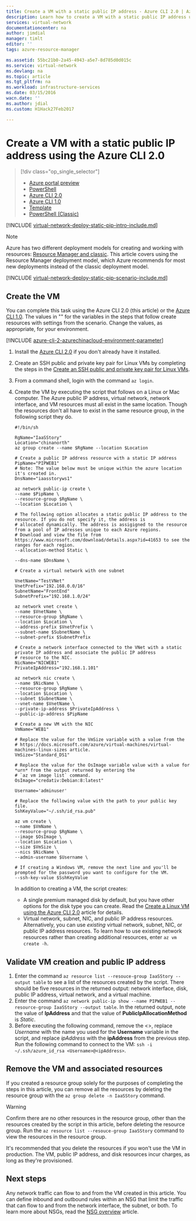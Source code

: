 ```yaml
---
title: Create a VM with a static public IP address - Azure CLI 2.0 | Azure
description: Learn how to create a VM with a static public IP address using the Azure command-line interface (CLI) 2.0.
services: virtual-network
documentationcenter: na
author: jimdial
manager: timlt
editor: ''
tags: azure-resource-manager

ms.assetid: 55bc21b0-2a45-4943-a5e7-8d785d0d015c
ms.service: virtual-network
ms.devlang: na
ms.topic: article
ms.tgt_pltfrm: na
ms.workload: infrastructure-services
ms.date: 03/15/2016
wacn.date: ''
ms.author: jdial
ms.custom: H1Hack27Feb2017

---
```

# Create a VM with a static public IP address using the Azure CLI 2.0

> [!div class="op_single_selector"]
>- [Azure portal preview](virtual-network-deploy-static-pip-arm-portal.md)
>- [PowerShell](virtual-network-deploy-static-pip-arm-ps.md)
>- [Azure CLI 2.0](virtual-network-deploy-static-pip-arm-cli.md)
>- [Azure CLI 1.0](virtual-network-deploy-static-pip-cli-nodejs.md)
>- [Template](virtual-network-deploy-static-pip-arm-template.md)
>- [PowerShell (Classic)](virtual-networks-reserved-public-ip.md)

[!INCLUDE [virtual-network-deploy-static-pip-intro-include.md](../../includes/virtual-network-deploy-static-pip-intro-include.md)]

> [!NOTE]
> Azure has two different deployment models for creating and working with resources: [Resource Manager and classic](../resource-manager-deployment-model.md?toc=%2fazure%2fvirtual-network%2ftoc.json). This article covers using the Resource Manager deployment model, which Azure recommends for most new deployments instead of the classic deployment model.

[!INCLUDE [virtual-network-deploy-static-pip-scenario-include.md](../../includes/virtual-network-deploy-static-pip-scenario-include.md)]

## <a name = "create"></a>Create the VM

You can complete this task using the Azure CLI 2.0 (this article) or the [Azure CLI 1.0](virtual-network-deploy-static-pip-cli-nodejs.md). The values in "" for the variables in the steps that follow create resources with settings from the scenario. Change the values, as appropriate, for your environment.

[!INCLUDE [azure-cli-2-azurechinacloud-environment-parameter](../../includes/azure-cli-2-azurechinacloud-environment-parameter.md)]

1. Install the [Azure CLI 2.0](https://docs.microsoft.com/cli/azure/install-az-cli2) if you don't already have it installed.
2. Create an SSH public and private key pair for Linux VMs by completing the steps in the [Create an SSH public and private key pair for Linux VMs](../virtual-machines/virtual-machines-linux-mac-create-ssh-keys.md?toc=%2fazure%2fvirtual-network%2ftoc.json).
3. From a command shell, login with the command `az login`.
4. Create the VM by executing the script that follows on a Linux or Mac computer. The Azure public IP address, virtual network, network interface, and VM resources must all exist in the same location. Though the resources don't all have to exist in the same resource group, in the following script they do.

    ```azurecli
    #!/bin/sh

    RgName="IaaSStory"
    Location="chinanorth"
    az group create --name $RgName --location $Location

    # Create a public IP address resource with a static IP address
    PipName="PIPWEB1"
    # Note: The value below must be unique within the azure location it's created in.
    DnsName="iaasstoryws1"

    az network public-ip create \
    --name $PipName \
    --resource-group $RgName \
    --location $Location \

    # The following option allocates a static public IP address to the resource. If you do not specify it, the address is
    # allocated dynamically. The address is assigigned to the resource from a pool of IP adresses unique to each Azure regions.
    # Download and view the file from https://www.microsoft.com/download/details.aspx?id=41653 to see the ranges for each region.
    --allocation-method Static \

    --dns-name $DnsName \

    # Create a virtual network with one subnet

    VnetName="TestVNet"
    VnetPrefix="192.168.0.0/16"
    SubnetName="FrontEnd"
    SubnetPrefix="192.168.1.0/24"

    az network vnet create \
    --name $VnetName \
    --resource-group $RgName \
    --location $Location \
    --address-prefix $VnetPrefix \
    --subnet-name $SubnetName \
    --subnet-prefix $SubnetPrefix

    # Create a network interface connected to the VNet with a static private IP address and associate the public IP address
    # resource to the NIC.
    NicName="NICWEB1"
    PrivateIpAddress="192.168.1.101"

    az network nic create \
    --name $NicName \
    --resource-group $RgName \
    --location $Location \
    --subnet $SubnetName \
    --vnet-name $VnetName \
    --private-ip-address $PrivateIpAddress \
    --public-ip-address $PipName

    # Create a new VM with the NIC
    VmName="WEB1"

    # Replace the value for the VmSize variable with a value from the
    # https://docs.microsoft.com/azure/virtual-machines/virtual-machines-linux-sizes article.
    VmSize="Standard_DS1"

    # Replace the value for the OsImage variable value with a value for *urn* from the output returned by entering the
    # `az vm image list` command. 
    OsImage="credativ:Debian:8:latest"

    Username='adminuser'

    # Replace the following value with the path to your public key file.
    SshKeyValue="~/.ssh/id_rsa.pub"

    az vm create \
    --name $VmName \
    --resource-group $RgName \
    --image $OsImage \
    --location $Location \
    --size $VmSize \
    --nics $NicName \
    --admin-username $Username \

    # If creating a Windows VM, remove the next line and you'll be prompted for the password you want to configure for the VM.
    --ssh-key-value $SshKeyValue
    ```

    In addition to creating a VM, the script creates:
    - A single premium managed disk by default, but you have other options for the disk type you can create. Read the [Create a Linux VM using the Azure CLI 2.0](../virtual-machines/virtual-machines-linux-quick-create-cli.md?toc=%2fazure%2fvirtual-network%2ftoc.json) article for details.
    - Virtual network, subnet, NIC, and public IP address resources. Alternatively, you can use *existing* virtual network, subnet, NIC, or public IP address resources. To learn how to use existing network resources rather than creating additional resources, enter `az vm create -h`.

## <a name = "validate"></a>Validate VM creation and public IP address

1. Enter the command `az resource list --resouce-group IaaSStory --output table` to see a list of the resources created by the script. There should be five resources in the returned output: network interface, disk, public IP address, virtual network, and a virtual machine.
2. Enter the command `az network public-ip show --name PIPWEB1 --resource-group IaaSStory --output table`. In the returned output, note the value of **IpAddress** and that the value of **PublicIpAllocationMethod** is *Static*.
3. Before executing the following command, remove the <>, replace *Username* with the name you used for the **Username** variable in the script, and replace *ipAddress* with the **ipAddress** from the previous step. Run the following command to connect to the VM: `ssh -i ~/.ssh/azure_id_rsa <Username>@<ipAddress>`. 

## <a name= "clean-up"></a>Remove the VM and associated resources

If you created a resource group solely for the purposes of completing the steps in this article, you can remove all the resources by deleting the resource group with the `az group delete -n IaaSStory` command.

>[!WARNING]
>Confirm there are no other resources in the resource group, other than the resources created by the script in this article, before deleting the resource group. Run the `az resource list --resouce-group IaaSStory` command to view the resources in the resource group.

It's recommended that you delete the resources if you won't use the VM in production. The VM, public IP address, and disk resources incur charges, as long as they're provisioned. 

## Next steps

Any network traffic can flow to and from the VM created in this article. You can define inbound and outbound rules within an NSG that limit the traffic that can flow to and from the network interface, the subnet, or both. To learn more about NSGs, read the [NSG overview](virtual-networks-nsg.md) article.